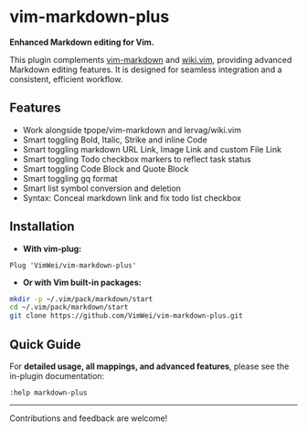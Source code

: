 # vim-markdown-plus

**Enhanced Markdown editing for Vim.**

This plugin complements [vim-markdown](https://github.com/tpope/vim-markdown) and [wiki.vim](https://github.com/lervag/wiki.vim), providing advanced Markdown editing features. It is designed for seamless integration and a consistent, efficient workflow.

## Features
- Work alongside tpope/vim-markdown and lervag/wiki.vim
- Smart toggling Bold, Italic, Strike and inline Code
- Smart toggling markdown URL Link, Image Link and custom File Link
- Smart toggling Todo checkbox markers to reflect task status
- Smart toggling Code Block and Quote Block
- Smart toggling gq format
- Smart list symbol conversion and deletion
- Syntax: Conceal markdown link and fix todo list checkbox

## Installation

* **With vim-plug:**
```vim
Plug 'VimWei/vim-markdown-plus'
```

* **Or with Vim built-in packages:**
```sh
mkdir -p ~/.vim/pack/markdown/start
cd ~/.vim/pack/markdown/start
git clone https://github.com/VimWei/vim-markdown-plus.git
```

## Quick Guide

For **detailed usage, all mappings, and advanced features**, please see the in-plugin documentation:

```
:help markdown-plus
```

---

Contributions and feedback are welcome!
